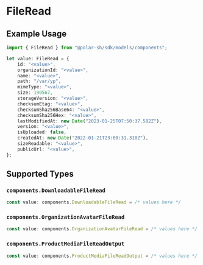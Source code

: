 # FileRead

## Example Usage

```typescript
import { FileRead } from "@polar-sh/sdk/models/components";

let value: FileRead = {
    id: "<value>",
    organizationId: "<value>",
    name: "<value>",
    path: "/var/yp",
    mimeType: "<value>",
    size: 190567,
    storageVersion: "<value>",
    checksumEtag: "<value>",
    checksumSha256Base64: "<value>",
    checksumSha256Hex: "<value>",
    lastModifiedAt: new Date("2023-01-25T07:50:37.582Z"),
    version: "<value>",
    isUploaded: false,
    createdAt: new Date("2022-01-21T23:00:31.318Z"),
    sizeReadable: "<value>",
    publicUrl: "<value>",
};
```

## Supported Types

### `components.DownloadableFileRead`

```typescript
const value: components.DownloadableFileRead = /* values here */
```

### `components.OrganizationAvatarFileRead`

```typescript
const value: components.OrganizationAvatarFileRead = /* values here */
```

### `components.ProductMediaFileReadOutput`

```typescript
const value: components.ProductMediaFileReadOutput = /* values here */
```

